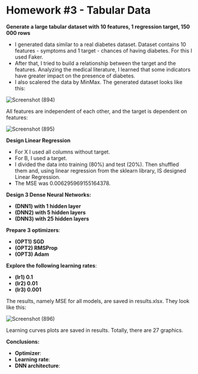 # Homework #3 - Tabular Data

**Generate a large tabular dataset with 10 features, 1 regression target, 150 000 rows** 

 - I generated data similar to a real diabetes dataset. Dataset contains 10 features - symptoms and 1 target - chances of having diabetes. For this I used Faker.
 - After that, I tried to build a relationship between the target and the features. Analyzing the medical literature, I learned that some indicators have greater impact on the presence of diabetes.
 - I also scalered the data by MinMax. The generated dataset looks like this:
 
![Screenshot (894)](https://user-images.githubusercontent.com/43314418/135346562-0b3b3460-8522-4e74-a943-7d9dd03e7b88.png)

All features are independent of each other, and the target is dependent on features:

![Screenshot (895)](https://user-images.githubusercontent.com/43314418/135346996-c7b6c334-06bf-4c98-b4e0-fbd92af481a0.png)

**Design Linear Regression**

- For X I used all columns without target.
- For B, I used a target.
- I divided the data into training (80%) and test (20%). Then shuffled them and, using linear regression from the sklearn library, IS designed Linear Regression.
- The MSE was 0.006295969155164378.

**Design 3 Dense Neural Networks:**
- **(DNN1) with 1 hidden layer**
- **(DNN2) with 5 hidden layers**
- **(DNN3) with 25 hidden layers**

**Prepare 3 optimizers**:
- **(OPT1) SGD**
- **(OPT2) RMSProp**
- **(OPT3) Adam**

**Explore the following learning rates**:
- **(lr1) 0.1**
- **(lr2) 0.01**
- **(lr3) 0.001**

The results, namely MSE for all models, are saved in results.xlsx. They look like this:

![Screenshot (896)](https://user-images.githubusercontent.com/43314418/135447985-9afe644d-cd74-4d3e-aab9-a4f83190c414.png)

Learning curves plots are saved in results. Totally, there are 27 graphics.

**Conclusions:**
- **Optimizer**: 
- **Learning rate**:
- **DNN architecture**:


